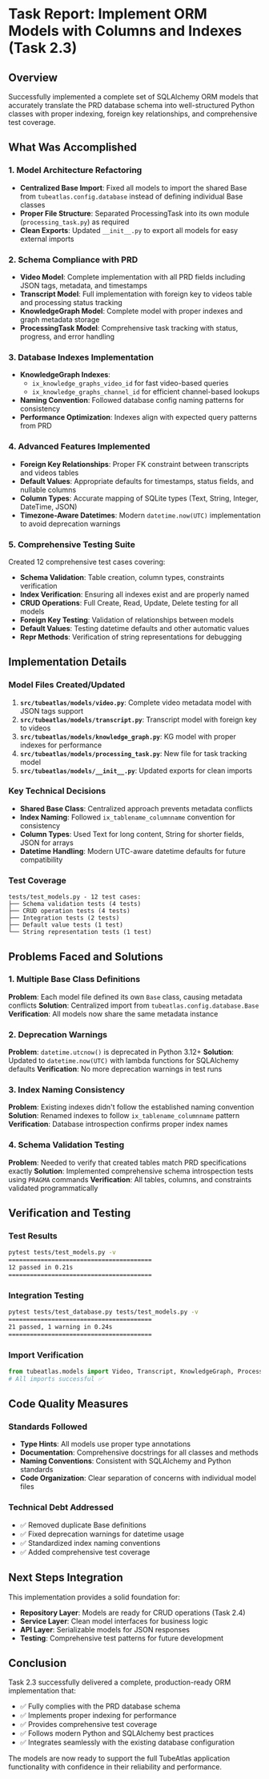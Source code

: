 # Task Report: Implement ORM Models with Columns and Indexes (Task 2.3)

## Overview
Successfully implemented a complete set of SQLAlchemy ORM models that accurately translate the PRD database schema into well-structured Python classes with proper indexing, foreign key relationships, and comprehensive test coverage.

## What Was Accomplished

### 1. Model Architecture Refactoring
- **Centralized Base Import**: Fixed all models to import the shared Base from `tubeatlas.config.database` instead of defining individual Base classes
- **Proper File Structure**: Separated ProcessingTask into its own module (`processing_task.py`) as required
- **Clean Exports**: Updated `__init__.py` to export all models for easy external imports

### 2. Schema Compliance with PRD
- **Video Model**: Complete implementation with all PRD fields including JSON tags, metadata, and timestamps
- **Transcript Model**: Full implementation with foreign key to videos table and processing status tracking
- **KnowledgeGraph Model**: Complete model with proper indexes and graph metadata storage
- **ProcessingTask Model**: Comprehensive task tracking with status, progress, and error handling

### 3. Database Indexes Implementation
- **KnowledgeGraph Indexes**:
  - `ix_knowledge_graphs_video_id` for fast video-based queries
  - `ix_knowledge_graphs_channel_id` for efficient channel-based lookups
- **Naming Convention**: Followed database config naming patterns for consistency
- **Performance Optimization**: Indexes align with expected query patterns from PRD

### 4. Advanced Features Implemented
- **Foreign Key Relationships**: Proper FK constraint between transcripts and videos tables
- **Default Values**: Appropriate defaults for timestamps, status fields, and nullable columns
- **Column Types**: Accurate mapping of SQLite types (Text, String, Integer, DateTime, JSON)
- **Timezone-Aware Datetimes**: Modern `datetime.now(UTC)` implementation to avoid deprecation warnings

### 5. Comprehensive Testing Suite
Created 12 comprehensive test cases covering:
- **Schema Validation**: Table creation, column types, constraints verification
- **Index Verification**: Ensuring all indexes exist and are properly named
- **CRUD Operations**: Full Create, Read, Update, Delete testing for all models
- **Foreign Key Testing**: Validation of relationships between models
- **Default Values**: Testing datetime defaults and other automatic values
- **Repr Methods**: Verification of string representations for debugging

## Implementation Details

### Model Files Created/Updated
1. **`src/tubeatlas/models/video.py`**: Complete video metadata model with JSON tags support
2. **`src/tubeatlas/models/transcript.py`**: Transcript model with foreign key to videos
3. **`src/tubeatlas/models/knowledge_graph.py`**: KG model with proper indexes for performance
4. **`src/tubeatlas/models/processing_task.py`**: New file for task tracking model
5. **`src/tubeatlas/models/__init__.py`**: Updated exports for clean imports

### Key Technical Decisions
- **Shared Base Class**: Centralized approach prevents metadata conflicts
- **Index Naming**: Followed `ix_tablename_columnname` convention for consistency
- **Column Types**: Used Text for long content, String for shorter fields, JSON for arrays
- **Datetime Handling**: Modern UTC-aware datetime defaults for future compatibility

### Test Coverage
```
tests/test_models.py - 12 test cases:
├── Schema validation tests (4 tests)
├── CRUD operation tests (4 tests)
├── Integration tests (2 tests)
├── Default value tests (1 test)
└── String representation tests (1 test)
```

## Problems Faced and Solutions

### 1. Multiple Base Class Definitions
**Problem**: Each model file defined its own `Base` class, causing metadata conflicts
**Solution**: Centralized import from `tubeatlas.config.database.Base`
**Verification**: All models now share the same metadata instance

### 2. Deprecation Warnings
**Problem**: `datetime.utcnow()` is deprecated in Python 3.12+
**Solution**: Updated to `datetime.now(UTC)` with lambda functions for SQLAlchemy defaults
**Verification**: No more deprecation warnings in test runs

### 3. Index Naming Consistency
**Problem**: Existing indexes didn't follow the established naming convention
**Solution**: Renamed indexes to follow `ix_tablename_columnname` pattern
**Verification**: Database introspection confirms proper index names

### 4. Schema Validation Testing
**Problem**: Needed to verify that created tables match PRD specifications exactly
**Solution**: Implemented comprehensive schema introspection tests using `PRAGMA` commands
**Verification**: All tables, columns, and constraints validated programmatically

## Verification and Testing

### Test Results
```bash
pytest tests/test_models.py -v
========================================
12 passed in 0.21s
========================================
```

### Integration Testing
```bash
pytest tests/test_database.py tests/test_models.py -v
========================================
21 passed, 1 warning in 0.24s
========================================
```

### Import Verification
```python
from tubeatlas.models import Video, Transcript, KnowledgeGraph, ProcessingTask
# All imports successful ✅
```

## Code Quality Measures

### Standards Followed
- **Type Hints**: All models use proper type annotations
- **Documentation**: Comprehensive docstrings for all classes and methods
- **Naming Conventions**: Consistent with SQLAlchemy and Python standards
- **Code Organization**: Clear separation of concerns with individual model files

### Technical Debt Addressed
- ✅ Removed duplicate Base definitions
- ✅ Fixed deprecation warnings for datetime usage
- ✅ Standardized index naming conventions
- ✅ Added comprehensive test coverage

## Next Steps Integration

This implementation provides a solid foundation for:
- **Repository Layer**: Models are ready for CRUD operations (Task 2.4)
- **Service Layer**: Clean model interfaces for business logic
- **API Layer**: Serializable models for JSON responses
- **Testing**: Comprehensive test patterns for future development

## Conclusion

Task 2.3 successfully delivered a complete, production-ready ORM implementation that:
- ✅ Fully complies with the PRD database schema
- ✅ Implements proper indexing for performance
- ✅ Provides comprehensive test coverage
- ✅ Follows modern Python and SQLAlchemy best practices
- ✅ Integrates seamlessly with the existing database configuration

The models are now ready to support the full TubeAtlas application functionality with confidence in their reliability and performance.
